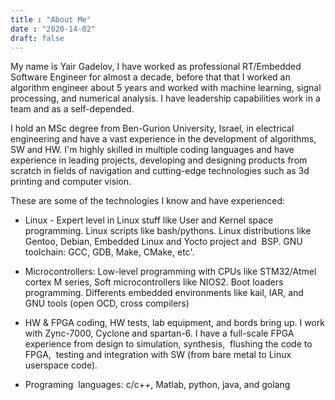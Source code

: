 ```yaml
---
title : "About Me"
date : "2020-14-02"
draft: false
---
```


My name is Yair Gadelov, I have worked as professional RT/Embedded Software Engineer for almost a decade, before that that I worked an algorithm engineer about 5 years and worked with machine learning, signal processing, and numerical analysis. I have leadership capabilities work in a team and as a self-depended.

I hold an MSc degree from Ben-Gurion University, Israel, in electrical engineering and have a vast experience in the development of algorithms, SW and HW. I'm highly skilled in multiple coding languages and have experience in leading projects, developing and designing products from scratch in fields of navigation and cutting-edge technologies such as 3d printing and computer vision. 

These are some of the technologies I know and have experienced:

* Linux - Expert level in Linux stuff like User and Kernel space programming. Linux scripts like bash/pythons. Linux distributions like Gentoo, Debian, Embedded Linux and Yocto project and  BSP. GNU toolchain: GCC, GDB, Make, CMake, etc'.

* Microcontrollers: Low-level programming with CPUs like STM32/Atmel cortex M series, Soft microcontrollers like NIOS2. Boot loaders programming. Differents embedded environments like kail, IAR, and GNU tools (open OCD, cross compilers)

* HW & FPGA coding, HW tests, lab equipment, and bords bring up. I work with Zync-7000, Cyclone and spartan-6. I have a full-scale FPGA experience from design to simulation, synthesis,  flushing the code to FPGA,  testing and integration with SW (from bare metal to Linux userspace code).

* Programing  languages: c/c++, Matlab, python, java, and golang


